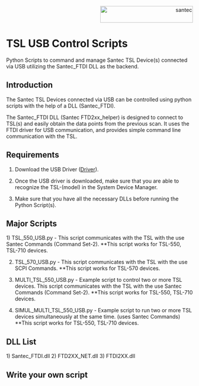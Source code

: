 <p align="right"> <a href="https://www.santec.com/jp/" target="_blank" rel="noreferrer"> <img src="https://www.santec.com/dcms_media/image/common_logo01.png" alt="santec" 
  width="250" height="45"/> </a> </p>


<h1>TSL USB Control Scripts</h1>

Python Scripts to command and manage Santec TSL Device(s) connected via USB utilizing the Santec_FTDI DLL as the backend.


<h2>Introduction</h2>

The Santec TSL Devices connected via USB can be controlled using python scripts with the help of a DLL (Santec_FTDI).

The Santec_FTDI DLL (Santec FTD2xx_helper) is designed to connect to TSL(s) and easily obtain the data points from the previous scan. It uses the FTDI driver for USB communication, and provides simple command line communication with the TSL.


<h2>Requirements</h2>

1) Download the USB Driver ([Driver](https://downloads.santec.com/files/downloadfile/6dbd36cd-a29e-4ca0-a894-8ba4e4fdf0c5)).

2) Once the USB driver is downloaded, make sure that you are able to recognize the TSL-(model) in the System Device Manager.

3) Make sure that you have all the necessary DLLs before running the Python Script(s).


<h2>Major Scripts</h2>
1) TSL_550_USB.py  -  This script communicates with the TSL with the use Santec Commands (Command Set-2).
**This script works for TSL-550, TSL-710 devices.

2) TSL_570_USB.py  -  This script communicates with the TSL with the use SCPI Commands.
**This script works for TSL-570 devices.

3) MULTI_TSL_550_USB.py  -  Example script to control two or more TSL devices. This script communicates with the TSL with the use Santec Commands (Command Set-2).
**This script works for TSL-550, TSL-710 devices.

4) SIMUL_MULTI_TSL_550_USB.py  -  Example script to run two or more TSL devices simultaneously at the same time. (uses Santec Commands)
**This script works for TSL-550, TSL-710 devices.


<h2>DLL List</h2>
1) Santec_FTDI.dll
2) FTD2XX_NET.dll
3) FTDI2XX.dll


<h2>Write your own script</h2>
